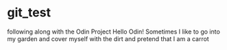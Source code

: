 # git_test
following along with the Odin Project
Hello Odin!
Sometimes I like to go into my garden and cover myself with the dirt and pretend that I am a carrot